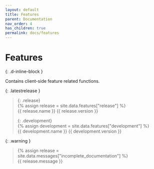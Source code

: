 ```yaml
---
layout: default
title: Features
parent: Documentation
nav_order: 4
has_children: true
permalink: docs/features
---
```

# Features  
{: .d-inline-block }  

Contains client-side feature related functions.  

{: .latestrelease }  
>  
> {: .release}  
> {% assign release = site.data.features["release"] %}  
> {{ release.name }} {{ release.version }}  
>  
> {: .development}  
> {% assign development = site.data.features["development"] %}  
> {{ development.name }} {{ development.version }}  

{: .warning }  
> {% assign release = site.data.messages["incomplete_documentation"] %}  
> {{ release.message }}  